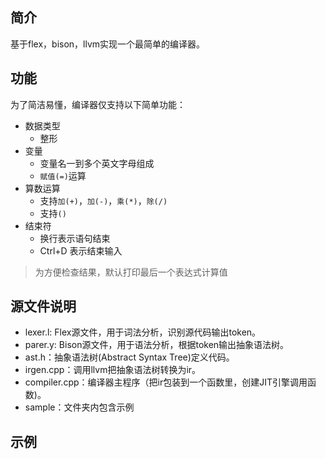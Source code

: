 ## 简介
基于flex，bison，llvm实现一个最简单的编译器。

## 功能

为了简洁易懂，编译器仅支持以下简单功能：

+ 数据类型
    - 整形
+ 变量
    - 变量名一到多个英文字母组成
    - `赋值(=)`运算
+ 算数运算
    - 支持`加(+)`，`加(-)`，`乘(*)`，`除(/)`
    - 支持`()`
+ 结束符
    - 换行表示语句结束
    - Ctrl+D 表示结束输入

> 为方便检查结果，默认打印最后一个表达式计算值

## 源文件说明

+ lexer.l: Flex源文件，用于词法分析，识别源代码输出token。
+ parer.y: Bison源文件，用于语法分析，根据token输出抽象语法树。
+ ast.h：抽象语法树(Abstract Syntax Tree)定义代码。
+ irgen.cpp：调用llvm把抽象语法树转换为ir。
+ compiler.cpp：编译器主程序（把ir包装到一个函数里，创建JIT引擎调用函数)。
+ sample：文件夹内包含示例

## 示例